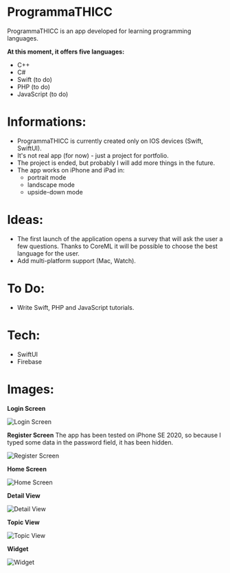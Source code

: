 # ProgrammaTHICC

ProgrammaTHICC is an app developed for learning programming languages. 

__At this moment, it offers five languages:__ 
- C++
- C#
- Swift (to do)
- PHP (to do)
- JavaScript (to do)

# Informations:
- ProgrammaTHICC is currently created only on IOS devices (Swift, SwiftUI).
- It's not real app (for now) - just a project for portfolio.
- The project is ended, but probably I will add more things in the future.
- The app works on iPhone and iPad in:
    - portrait mode
    - landscape mode
    - upside-down mode

# Ideas:
- The first launch of the application opens a survey that will ask the user a few questions. Thanks to CoreML it will be possible to choose the best language for the user.
- Add multi-platform support (Mac, Watch).

# To Do:
- Write Swift, PHP and JavaScript tutorials. 

# Tech:
- SwiftUI
- Firebase

# Images:
**Login Screen**

![Login Screen](https://user-images.githubusercontent.com/41966757/99917247-4c222e80-2d0f-11eb-83be-75c2420ec326.PNG)

**Register Screen**
The app has been tested on iPhone SE 2020, so because I typed some data in the password field, it has been hidden.

![Register Screen](https://user-images.githubusercontent.com/41966757/99917278-81c71780-2d0f-11eb-9b22-f8728118a6a7.PNG)

**Home Screen**

![Home Screen](https://user-images.githubusercontent.com/41966757/99917389-32cdb200-2d10-11eb-94ce-582e217b31e3.PNG)

**Detail View**

![Detail View](https://user-images.githubusercontent.com/41966757/99917429-88a25a00-2d10-11eb-97f1-8a39cf6f1b71.PNG)

**Topic View**

![Topic View](https://user-images.githubusercontent.com/41966757/99917434-95bf4900-2d10-11eb-9ce1-2bf9442c8afd.PNG)

**Widget**

![Widget](https://user-images.githubusercontent.com/41966757/99917451-aec7fa00-2d10-11eb-9a71-dac3bfa79178.JPEG)
